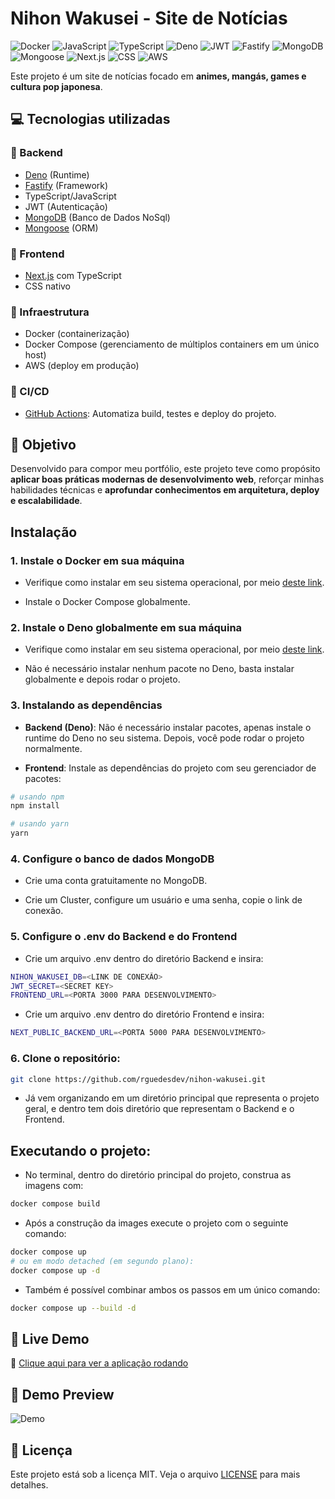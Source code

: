 # Nihon Wakusei - Site de Notícias

![Docker](https://img.shields.io/badge/docker-066da5?style=for-the-badge&logo=docker&logoColor=white)
![JavaScript](https://img.shields.io/badge/JavaScript-F7DF1E?style=for-the-badge&logo=javascript&logoColor=black)
![TypeScript](https://img.shields.io/badge/TypeScript-3178C6?style=for-the-badge&logo=typescript&logoColor=white)
![Deno](https://img.shields.io/badge/Deno-ffffff?style=for-the-badge&logo=deno&logoColor=black)
![JWT](https://img.shields.io/badge/JWT-000000?style=for-the-badge&logo=jsonwebtokens&logoColor=white)
![Fastify](https://img.shields.io/badge/Fastify-000000?style=for-the-badge&logo=fastify&logoColor=white)
![MongoDB](https://img.shields.io/badge/MongoDB-47A248?style=for-the-badge&logo=mongodb&logoColor=white)
![Mongoose](https://img.shields.io/badge/Mongoose-880000?style=for-the-badge&logo=mongoose&logoColor=white)
![Next.js](https://img.shields.io/badge/Next.js-000000?style=for-the-badge&logo=nextdotjs&logoColor=white)
![CSS](https://img.shields.io/badge/CSS-663399?style=for-the-badge&logo=css&logoColor=white)
![AWS](https://img.shields.io/badge/AWS-%23FF9900?style=for-the-badge&logo=amazonaws&logoColor=white)

<!-- Este projeto é um site de notícias de animes, mangás, games e cultura pop japonesa. O backend foi construído usando Deno como runtime, TypeScript/JavaScript, Fastify como framework, além do JWT para controle de autenticação. Utilizei o MongoDB como banco de dados e o Mongoose como framework. Já o Frontend foi desenvolvido utilizando Next.js com TypeScript integrado e CSS puro para estilização. Todo o projeto foi conteinizado com Docker, e orquestrado com Docker compose. O projeto foi hospedado na AWS, onde utilizei o potencial da plataforma para subir para produção.

Desenvolvi este projeto para o meu portifólio pessoal, com o intuito de explorar e melhorar minhas habilidades. -->

Este projeto é um site de notícias focado em **animes, mangás, games e cultura pop japonesa**.

## 💻 Tecnologias utilizadas

### 🔹 Backend

- [Deno](https://deno.land/) (Runtime)
- [Fastify](https://fastify.dev/) (Framework)
- TypeScript/JavaScript
- JWT (Autenticação)
- [MongoDB](https://www.mongodb.com/) (Banco de Dados NoSql)
- [Mongoose](https://mongoosejs.com/) (ORM)

### 🔹 Frontend

- [Next.js](https://nextjs.org/) com TypeScript
- CSS nativo

### 🔹 Infraestrutura

- Docker (containerização)
- Docker Compose (gerenciamento de múltiplos containers em um único host)
- AWS (deploy em produção)

### 🔹 CI/CD

- [GitHub Actions](https://github.com/features/actions): Automatiza build, testes e deploy do projeto.

## 🎯 Objetivo

Desenvolvido para compor meu portfólio, este projeto teve como propósito **aplicar boas práticas modernas de desenvolvimento web**, reforçar minhas habilidades técnicas e **aprofundar conhecimentos em arquitetura, deploy e escalabilidade**.

<!-- ## Features:

- **⌚ Horário atual:** "Que horas são?"<br>
- **🔎 Pesquisa no Google:** "Pesquisar objeto no Google"<br>
- **🪙 Cotação de dólar, euro e bitcoin:** "Qual a cotação do dólar no momento?"<br>
- **📰 Últimas 5 notícias do momento:** "Quais as últimas notícias?"<br>
- **📽️ 5 filmes mais populares do momento:** "Quais os filmes mais populares no momento?"<br>
- **🎧 Abrir a melhor música, banda e álbum do mundo no Spotify:** "Qual a melhor música do mundo?"<br>
- **⛅ Clima/tempo:** "Clima em São Paulo"<br>
- **🔃 Tradutor para inglês e português:** "Traduzir para o inglês"<br>
- **📒 Criar e visualizar lembretes:** "Criar novo lembrete" ou "Visualizar lembretes"<br>
- **💻 Abrir programar na sua máquina:** "Abrir Discord"<br>
- **💤 Desligar computador em 1 hora ou meia hora:** "Desligar computador em uma hora"<br>
- **❌ Cancelar desligamento do computador:** "Cancelar desligamento"<br>
- **🙋🏽‍♀️ Fechar a assistente:** "Fechar assistente"

## Tecnologias utilizadas:

- [Deno](https://www.python.org/): Runtime Javascript
- [Next.js](https://www.python.org/): Framework React
- Outras: os, sys, webbrowser, urllib.request, json, datetime, requests -->

<!-- ## Tabela de Conteúdos

- [Instalação/Como Executar](#instalaçãocomo-executar)
- [Database](#database)
- [Live Demo](#-live-demo) -->

## Instalação

### 1. Instale o Docker em sua máquina

- Verifique como instalar em seu sistema operacional, por meio [deste link](https://docs.docker.com/get-started/).

- Instale o Docker Compose globalmente.

### 2. Instale o Deno globalmente em sua máquina

- Verifique como instalar em seu sistema operacional, por meio [deste link](https://docs.deno.com/runtime/getting_started/installation/).

- Não é necessário instalar nenhum pacote no Deno, basta instalar globalmente e depois rodar o projeto.

### 3. Instalando as dependências

- **Backend (Deno)**: Não é necessário instalar pacotes, apenas instale o runtime do Deno no seu sistema. Depois, você pode rodar o projeto normalmente.

- **Frontend**: Instale as dependências do projeto com seu gerenciador de pacotes:

```bash
# usando npm
npm install

# usando yarn
yarn
```

### 4. Configure o banco de dados MongoDB

- Crie uma conta gratuitamente no MongoDB.

- Crie um Cluster, configure um usuário e uma senha, copie o link de conexão.

### 5. Configure o .env do Backend e do Frontend

- Crie um arquivo .env dentro do diretório Backend e insira:

```bash
NIHON_WAKUSEI_DB=<LINK DE CONEXÃO>
JWT_SECRET=<SECRET KEY>
FRONTEND_URL=<PORTA 3000 PARA DESENVOLVIMENTO>
```

- Crie um arquivo .env dentro do diretório Frontend e insira:

```bash
NEXT_PUBLIC_BACKEND_URL=<PORTA 5000 PARA DESENVOLVIMENTO>
```

### 6. Clone o repositório:

```bash
git clone https://github.com/rguedesdev/nihon-wakusei.git
```

- Já vem organizando em um diretório principal que representa o projeto geral, e dentro tem dois diretório que representam o Backend e o Frontend.

## Executando o projeto:

- No terminal, dentro do diretório principal do projeto, construa as imagens com:

```bash
docker compose build
```

- Após a construção da images execute o projeto com o seguinte comando:

```bash
docker compose up
# ou em modo detached (em segundo plano):
docker compose up -d
```

- Também é possível combinar ambos os passos em um único comando:

```bash
docker compose up --build -d
```

## 🚀 Live Demo

🔗 [Clique aqui para ver a aplicação rodando](https://meuprojeto.vercel.app)

## 🎥 Demo Preview

![Demo](https://mir-s3-cdn-cf.behance.net/project_modules/1400/b814fc122808011.60e1f6ca23bac.gif)

## 📄 Licença

Este projeto está sob a licença MIT. Veja o arquivo [LICENSE](./LICENSE) para mais detalhes.
